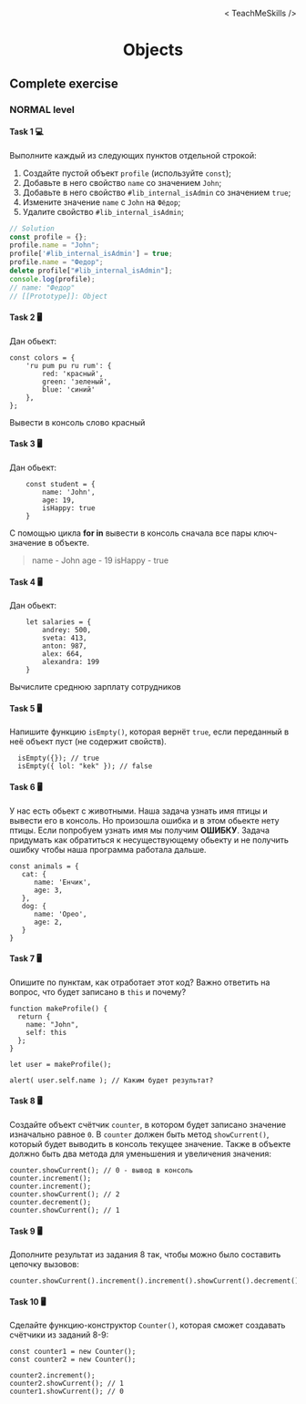 <p align='right'>< TeachMeSkills /></p>
<h1 align='center'>Objects</h1>

## Complete exercise

### NORMAL level

#### Task 1 💻

Выполните каждый из следующих пунктов отдельной строкой:
1. Создайте пустой объект `profile` (используйте `const`);
2. Добавьте в него свойство `name` со значением `John`;
3. Добавьте в него свойство `#lib_internal_isAdmin` со значением `true`;
4. Измените значение `name` с `John` на `Фёдор`;
5. Удалите свойство `#lib_internal_isAdmin`;

```javascript
// Solution
const profile = {};
profile.name = "John";
profile['#lib_internal_isAdmin'] = true;
profile.name = "Федор";
delete profile["#lib_internal_isAdmin"];
console.log(profile); 
// name: "Федор"
// [[Prototype]]: Object
```

#### Task 2 🖥

Дан обьект:

```JS
const colors = {
    'ru pum pu ru rum': {
        red: 'красный',
        green: 'зеленый',
        blue: 'синий'
    },
};
```

Вывести в консоль слово красный

#### Task 3 🖥

Дан обьект:

```JS
    const student = {
        name: 'John',
        age: 19,
        isHappy: true
    }
```

C помощью цикла **for in** вывести в консоль сначала все пары ключ-значение в объекте.

> name - John age - 19 isHappy - true

#### Task 4 🖥

Дан обьект:

```JS
    let salaries = {
        andrey: 500,
        sveta: 413,
        anton: 987,
        alex: 664,
        alexandra: 199
    }
```
Вычислите среднюю зарплату сотрудников

#### Task 5 🖥

Напишите функцию `isEmpty()`, которая вернёт `true`, если переданный в неё объект пуст (не содержит свойств).

```JS
  isEmpty({}); // true
  isEmpty({ lol: "kek" }); // false
```

#### Task 6 🖥

У нас есть обьект с животными. Наша задача узнать имя птицы и вывести его в консоль. Но произошла ошибка и в этом обьекте нету птицы. Если попробуем узнать имя мы получим **ОШИБКУ**. 
Задача придумать как обратиться к несуществующему обьекту и не получить ошибку чтобы наша программа работала дальше.

```JS
const animals = {
   cat: {
      name: 'Енчик',
      age: 3,
   },
   dog: {
      name: 'Орео',
      age: 2,
   }
}
```

#### Task 7 🖥

Опишите по пунктам, как отработает этот код?
Важно ответить на вопрос, что будет записано в `this` и почему?
```JS
function makeProfile() {
  return {
    name: "John",
    self: this
  };
}

let user = makeProfile();

alert( user.self.name ); // Каким будет результат?
```

#### Task 8 🖥

Создайте объект счётчик `counter`, в котором будет записано значение изначально равное `0`.
В `counter` должен быть метод `showCurrent()`, который будет выводить в консоль текущее значение.
Также в объекте должно быть два метода для уменьшения и увеличения значения:

```JS
counter.showCurrent(); // 0 - вывод в консоль
counter.increment();
counter.increment();
counter.showCurrent(); // 2
counter.decrement();
counter.showCurrent(); // 1
```

#### Task 9 🖥

Дополните результат из задания 8 так, чтобы можно было составить цепочку вызовов:

```JS
counter.showCurrent().increment().increment().showCurrent().decrement().showCurrent();
```

#### Task 10 🖥

Сделайте функцию-конструктор `Counter()`, которая сможет создавать счётчики из заданий 8-9:

```JS
const counter1 = new Counter();
const counter2 = new Counter();

counter2.increment();
counter2.showCurrent(); // 1
counter1.showCurrent(); // 0
```